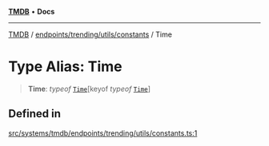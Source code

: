 [**TMDB**](../../../../../README.md) • **Docs**

***

[TMDB](../../../../../README.md) / [endpoints/trending/utils/constants](../README.md) / Time

# Type Alias: Time

> **Time**: *typeof* [`Time`](../variables/Time.md)\[keyof *typeof* [`Time`](../variables/Time.md)\]

## Defined in

[src/systems/tmdb/endpoints/trending/utils/constants.ts:1](https://github.com/Norviah/media-hub/blob/18a8c2edf600e1d27fc5173db1855dfb068c9a34/src/systems/tmdb/endpoints/trending/utils/constants.ts#L1)
